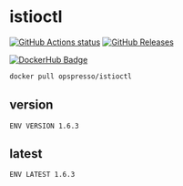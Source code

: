 # istioctl

[![GitHub Actions status](https://github.com/opspresso/istioctl/workflows/Build-Push/badge.svg)](https://github.com/opspresso/istioctl/actions)
[![GitHub Releases](https://img.shields.io/github/release/opspresso/istioctl.svg)](https://github.com/opspresso/istioctl/releases)

[![DockerHub Badge](http://dockeri.co/image/opspresso/istioctl)](https://hub.docker.com/r/opspresso/istioctl/)

```bash
docker pull opspresso/istioctl
```

## version

```
ENV VERSION 1.6.3
```

## latest

```
ENV LATEST 1.6.3
```
